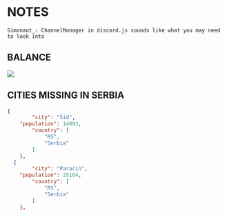 # NOTES

```
Simonaut_: ChannelManager in discord.js sounds like what you may need to look into
```


## BALANCE
![](https://cdn.discordapp.com/attachments/633416459170742274/900445412379476038/unknown.png)


## CITIES MISSING IN SERBIA
```json
{
		"city": "Šid",
    "population": 14893,
		"country": [
			"RS",
			"Serbia"
		]
	},
  {
		"city": "Paraćin",
    "population": 25104,
		"country": [
			"RS",
			"Serbia"
		]
	},
```